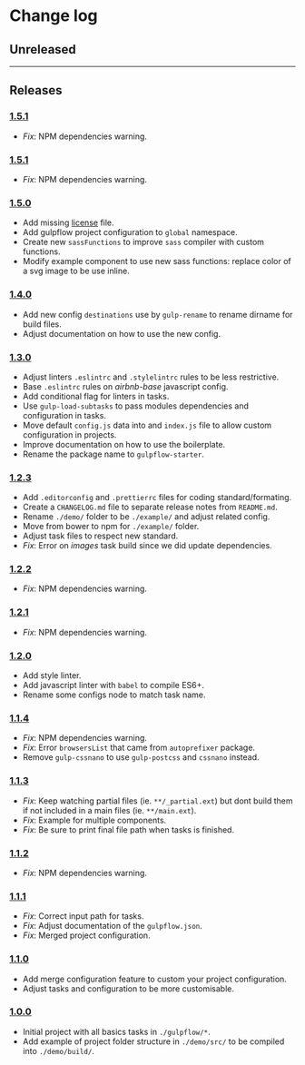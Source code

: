 # Change log

## Unreleased

---

## Releases

### [1.5.1](https://github.com/essomia/gulpflow-starter/compare/1.5.1...1.5.2)

- _Fix_: NPM dependencies warning.

### [1.5.1](https://github.com/essomia/gulpflow-starter/compare/1.5.0...1.5.1)

- _Fix_: NPM dependencies warning.

### [1.5.0](https://github.com/essomia/gulpflow-starter/compare/1.4.0...1.5.0)

- Add missing [license](./LICENSE) file.
- Add gulpflow project configuration to `global` namespace.
- Create new `sassFunctions` to improve `sass` compiler with custom functions.
- Modify example component to use new sass functions: replace color of a svg image to be use inline.

### [1.4.0](https://github.com/essomia/gulpflow-starter/compare/1.3.0...1.4.0)

- Add new config `destinations` use by `gulp-rename` to rename dirname for build files.
- Adjust documentation on how to use the new config.

### [1.3.0](https://github.com/essomia/gulpflow-starter/compare/1.2.3...1.3.0)

- Adjust linters `.eslintrc` and `.stylelintrc` rules to be less restrictive.
- Base `.eslintrc` rules on _airbnb-base_ javascript config.
- Add conditional flag for linters in tasks.
- Use `gulp-load-subtasks` to pass modules dependencies and configuration in tasks.
- Move default `config.js` data into and `index.js` file to allow custom configuration in projects.
- Improve documentation on how to use the boilerplate.
- Rename the package name to `gulpflow-starter`.

### [1.2.3](https://github.com/essomia/gulpflow-starter/compare/1.2.2...1.2.3)

- Add `.editorconfig` and `.prettierrc` files for coding standard/formating.
- Create a `CHANGELOG.md` file to separate release notes from `README.md`.
- Rename `./demo/` folder to be `./example/` and adjust related config.
- Move from bower to npm for `./example/` folder.
- Adjust task files to respect new standard.
- _Fix_: Error on _images_ task build since we did update dependencies.

### [1.2.2](https://github.com/essomia/gulpflow-starter/compare/1.2.1...1.2.2)

- _Fix_: NPM dependencies warning.

### [1.2.1](https://github.com/essomia/gulpflow-starter/compare/1.2.0...1.2.1)

- _Fix_: NPM dependencies warning.

### [1.2.0](https://github.com/essomia/gulpflow-starter/compare/1.1.4...1.2.0)

- Add style linter.
- Add javascript linter with `babel` to compile ES6+.
- Rename some configs node to match task name.

### [1.1.4](https://github.com/essomia/gulpflow-starter/compare/1.1.3...1.1.4)

- _Fix_: NPM dependencies warning.
- _Fix_: Error `browsersList` that came from `autoprefixer` package.
- Remove `gulp-cssnano` to use `gulp-postcss` and `cssnano` instead.

### [1.1.3](https://github.com/essomia/gulpflow-starter/compare/1.1.2...1.1.3)

- _Fix_: Keep watching partial files (ie. `**/_partial.ext`) but dont build them if not included in a main files (ie. `**/main.ext`).
- _Fix_: Example for multiple components.
- _Fix_: Be sure to print final file path when tasks is finished.

### [1.1.2](https://github.com/essomia/gulpflow-starter/compare/1.1.1...1.1.2)

- _Fix_: NPM dependencies warning.

### [1.1.1](https://github.com/essomia/gulpflow-starter/compare/1.1.0...1.1.1)

- _Fix_: Correct input path for tasks.
- _Fix_: Adjust documentation of the `gulpflow.json`.
- _Fix_: Merged project configuration.

### [1.1.0](https://github.com/essomia/gulpflow-starter/compare/1.0.0...1.1.0)

- Add merge configuration feature to custom your project configuration.
- Adjust tasks and configuration to be more customisable.

### [1.0.0](https://github.com/essomia/gulpflow-starter/tree/1.0.0)

- Initial project with all basics tasks in `./gulpflow/*`.
- Add example of project folder structure in `./demo/src/` to be compiled into `./demo/build/`.

